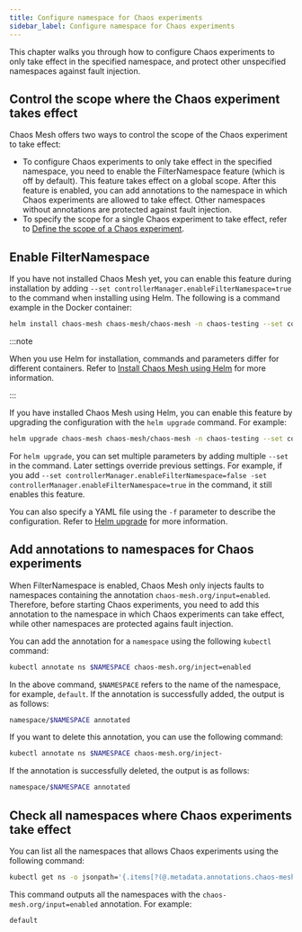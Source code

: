 ```yaml
---
title: Configure namespace for Chaos experiments
sidebar_label: Configure namespace for Chaos experiments
---
```


This chapter walks you through how to configure Chaos experiments to only take effect in the specified namespace, and protect other unspecified namespaces against fault injection.

## Control the scope where the Chaos experiment takes effect

Chaos Mesh offers two ways to control the scope of the Chaos experiment to take effect:

- To configure Chaos experiments to only take effect in the specified namespace, you need to enable the FilterNamespace feature (which is off by default). This feature takes effect on a global scope. After this feature is enabled, you can add annotations to the namespace in which Chaos experiments are allowed to take effect. Other namespaces without annotations are protected against fault injection.
- To specify the scope for a single Chaos experiment to take effect, refer to [Define the scope of a Chaos experiment](define-chaos-experiment-scope.md).

## Enable FilterNamespace

If you have not installed Chaos Mesh yet, you can enable this feature during installation by adding `--set controllerManager.enableFilterNamespace=true` to the command when installing using Helm. The following is a command example in the Docker container:

```bash
helm install chaos-mesh chaos-mesh/chaos-mesh -n chaos-testing --set controllerManager.enableFilterNamespace=true
```

:::note

When you use Helm for installation, commands and parameters differ for different containers. Refer to [Install Chaos Mesh using Helm](production-installation-using-helm.md) for more information.

:::

If you have installed Chaos Mesh using Helm, you can enable this feature by upgrading the configuration with the `helm upgrade` command. For example:

```bash
helm upgrade chaos-mesh chaos-mesh/chaos-mesh -n chaos-testing --set controllerManager.enableFilterNamespace=true
```

For `helm upgrade`, you can set multiple parameters by adding multiple `--set` in the command. Later settings override previous settings. For example, if you add `--set controllerManager.enableFilterNamespace=false -set controllerManager.enableFilterNamespace=true` in the command, it still enables this feature.

You can also specify a YAML file using the `-f` parameter to describe the configuration. Refer to [Helm upgrade](https://helm.sh/zh/docs/helm/helm_upgrade/#%E7%AE%80%E4%BB%8B) for more information.

## Add annotations to namespaces for Chaos experiments

When FilterNamespace is enabled, Chaos Mesh only injects faults to namespaces containing the annotation `chaos-mesh.org/input=enabled`. Therefore, before starting Chaos experiments, you need to add this annotation to the namespace in which Chaos experiments can take effect, while other namespaces are protected agains fault injection.

You can add the annotation for a `namespace` using the following `kubectl` command:

```bash
kubectl annotate ns $NAMESPACE chaos-mesh.org/inject=enabled
```

In the above command, `$NAMESPACE` refers to the name of the namespace, for example, `default`. If the annotation is successfully added, the output is as follows:

```bash
namespace/$NAMESPACE annotated
```

If you want to delete this annotation, you can use the following command:

```bash
kubectl annotate ns $NAMESPACE chaos-mesh.org/inject-
```

If the annotation is successfully deleted, the output is as follows:

```bash
namespace/$NAMESPACE annotated
```

## Check all namespaces where Chaos experiments take effect

You can list all the namespaces that allows Chaos experiments using the following command:

```bash
kubectl get ns -o jsonpath='{.items[?(@.metadata.annotations.chaos-mesh\.org/inject=="enabled")].metadata.name}'
```

This command outputs all the namespaces with the `chaos-mesh.org/input=enabled` annotation. For example:

```bash
default
```
